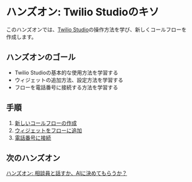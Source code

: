 # ハンズオン: Twilio Studioのキソ

このハンズオンでは、[Twilio Studio](https://jp.twilio.com/ja/studio)の操作方法を学び、新しくコールフローを作成します。

## ハンズオンのゴール
- Twilio Studioの基本的な使用方法を学習する
- ウィジェットの追加方法、設定方法を学習する
- フローを電話番号に接続する方法を学習する


## 手順
1. [新しいコールフローの作成](01-Create-Studio-Flow.md)
2. [ウィジェットをフローに追加](02-Use-Widgets.md)
3. [電話番号に接続](03-Connect-Flow-To-Phone-Number.md)

## 次のハンズオン

[ハンズオン: 相談員と話すか、AIに決めてもらうか？](/docs/02-Split-Flow/00-Overview.md)